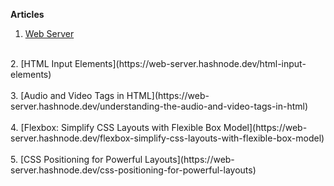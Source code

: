 **Articles**

1. [Web Server](https://web-server.hashnode.dev/web-server)<br/>
<br/>
2. [HTML Input Elements](https://web-server.hashnode.dev/html-input-elements)<br/>
<br/>
3. [Audio and Video Tags in HTML](https://web-server.hashnode.dev/understanding-the-audio-and-video-tags-in-html)<br/>
<br/>
4. [Flexbox: Simplify CSS Layouts with Flexible Box Model](https://web-server.hashnode.dev/flexbox-simplify-css-layouts-with-flexible-box-model)<br/>
<br/>
5. [CSS Positioning for Powerful Layouts](https://web-server.hashnode.dev/css-positioning-for-powerful-layouts)<br/>
<br/>
